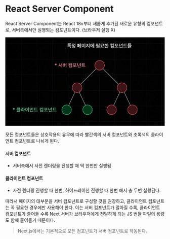 # React Server Component

React Server Component는 React 18v부터 새롭게 추가된 새로운 유형의 컴포넌트로, 서버측에서만 실행되는 컴포넌트이다. (브라우저 실행 X)

![server-component](./images/server-component.png)

모든 컴포넌트들은 상호작용의 유무에 따라 빨간색의 서버 컴포넌트와 초록색의 클라이언트 컴포넌트로 나뉘게 된다.

#### 서버 컴포넌트

- 서버측에서 사전 렌더링을 진행할 때 딱 한번만 실행됨

#### 클라이언트 컴포넌트

- 사전 렌더링 진행할 때 한번, 하이드레이션 진행할 때 한번 해서 총 두번 실행된다.

따라서 페이지의 대부분을 서버 컴포넌트로 구성할 것을 권장하고, 클라이언트 컴포넌트는 꼭 필요한 경우에만 사용해야 한다. 이는 서버 컴포넌트가 많아질 수록, 클라이언트 컴포넌트가 줄어들 수록 Next 서버가 브라우저에게 전달하게 되는 JS 번들 파일의 용량도 함께 줄어들기 때문이다.

> Next.js에서는 기본적으로 모든 컴포넌트가 서버 컴포넌트로 작동된다.
